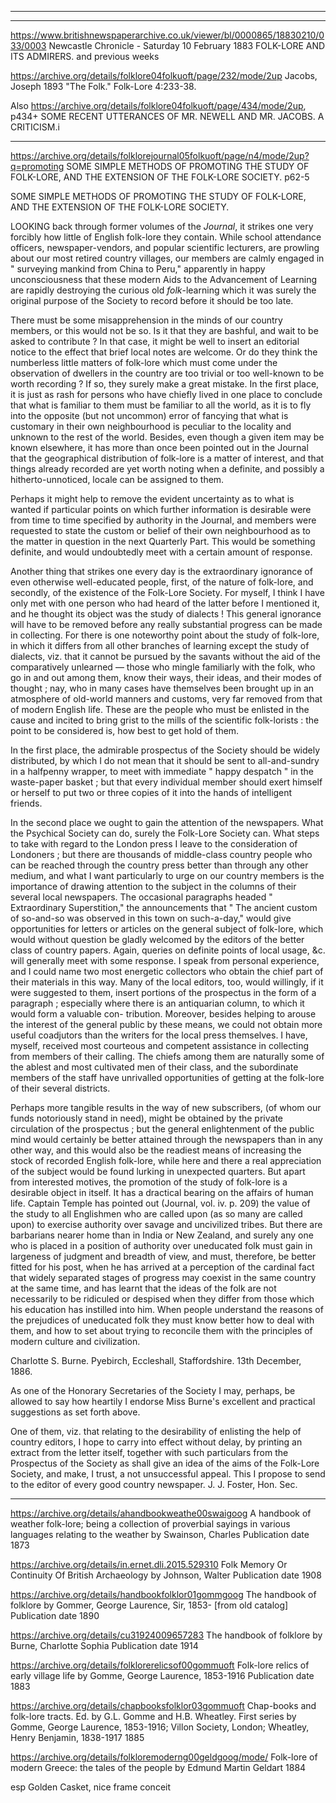 


---

---

https://www.britishnewspaperarchive.co.uk/viewer/bl/0000865/18830210/033/0003
Newcastle Chronicle - Saturday 10 February 1883
FOLK-LORE AND ITS ADMIRERS. 
and previous weeks 



https://archive.org/details/folklore04folkuoft/page/232/mode/2up
Jacobs, Joseph
1893 "The Folk." Folk-Lore 4:233-38.

Also
https://archive.org/details/folklore04folkuoft/page/434/mode/2up, p434+ SOME    RECENT     UTTERANCES     OF MR.  NEWELL  AND  MR.  JACOBS.
A  CRITICISM.i


---



https://archive.org/details/folklorejournal05folkuoft/page/n4/mode/2up?q=promoting SOME SIMPLE METHODS OF PROMOTING THE STUDY OF FOLK-LORE, AND THE EXTENSION OF THE FOLK-LORE SOCIETY. p62-5

SOME SIMPLE METHODS OF PROMOTING THE STUDY OF FOLK-LORE, AND THE EXTENSION OF THE FOLK-LORE SOCIETY.

LOOKING back through former volumes of the *Journal*, it strikes one very forcibly how little of English folk-lore they contain. While school attendance officers, newspaper-vendors, and popular scientific lecturers, are prowling about our most retired country villages, our members are calmly engaged in " surveying mankind from China to Peru," apparently in happy unconsciousness that these modern Aids to the Advancement of Learning are rapidly destroying the curious old *folk*-learning which it was surely the original purpose of the Society to record before it should be too late.

There must be some misapprehension in the minds of our country members, or this would not be so. Is it that they are bashful, and wait to be asked to contribute ? In that case, it might be well to insert an editorial notice to the effect that brief local notes are welcome. Or do they think the numberless little matters of folk-lore which must come under the observation of dwellers in the country are too trivial or too well-known to be worth recording ? If so, they surely make a great mistake. In the first place, it is just as rash for persons who have chiefly lived in one place to conclude that what is familiar to them must be familiar to all the world, as it is to fly into the opposite (but not uncommon) error of fancying that what is customary in their own neighbourhood is peculiar to the locality and unknown to the rest of the world. Besides, even though a given item may be known elsewhere, it has more than once been pointed out in the Journal that the geographical distribution of folk-lore is a matter of interest, and that things already recorded are yet worth noting when a definite, and possibly a hitherto-unnoticed, locale can be assigned to them.

Perhaps it might help to remove the evident uncertainty as to what is wanted if particular points on which further information is desirable were from time to time specified by authority in the Journal, and members were requested to state the custom or belief of their own neighbourhood as to the matter in question in the next Quarterly Part. This would be something definite, and would undoubtedly meet with a certain amount of response.

Another thing that strikes one every day is the extraordinary ignorance of even otherwise well-educated people, first, of the nature of folk-lore, and secondly, of the existence of the Folk-Lore Society. For myself, I think I have only met with one person who had heard of the latter before I mentioned it, and he thought its object was the study of dialects ! This general ignorance will have to be removed before any really substantial progress can be made in collecting. For there is one noteworthy point about the study of folk-lore, in which it differs from all other branches of learning except the study of dialects, viz. that it cannot be pursued by the savants without the aid of the comparatively unlearned — those who mingle familiarly with the folk, who go in and out among them, know their ways, their ideas, and their modes of thought ; nay, who in many cases have themselves been brought up in an atmosphere of old-world manners and customs, very far removed from that of modern English life. These are the people who must be enlisted in the cause and incited to bring grist to the mills of the scientific folk-lorists : the point to be considered is, how best to get hold of them.

In the first place, the admirable prospectus of the Society should be widely distributed, by which I do not mean that it should be sent to all-and-sundry in a halfpenny wrapper, to meet with immediate " happy despatch " in the waste-paper basket ; but that every individual member should exert himself or herself to put two or three copies of it into the hands of intelligent friends.

In the second place we ought to gain the attention of the newspapers. What the Psychical Society can do, surely the Folk-Lore Society can. What steps to take with regard to the London press I leave to the consideration of Londoners ; but there are thousands of middle-class country people who can be reached through the country press better than through any other medium, and what I want particularly to urge on our country members is the importance of drawing attention to the subject in the columns of their several local newspapers. The occasional paragraphs headed " Extraordinary Superstition," the announcements that " The ancient custom of so-and-so was observed in this town on such-a-day," would give opportunities for letters or articles on the general subject of folk-lore, which would without question be gladly welcomed by the editors of the better class of country papers. Again, queries on definite points of local usage, &c. will generally meet with some response. I speak from personal experience, and I could name two most energetic collectors who obtain the chief part of their materials in this way. Many of the local editors, too, would willingly, if it were suggested to them, insert portions of the prospectus in the form of a paragraph ; especially where there is an antiquarian column, to which it would form a valuable con- tribution. Moreover, besides helping to arouse the interest of the general public by these means, we could not obtain more useful coadjutors than the writers for the local press themselves. I have, myself, received most courteous and competent assistance in collecting from members of their calling. The chiefs among them are naturally some of the ablest and most cultivated men of their class, and the subordinate members of the staff have unrivalled opportunities of getting at the folk-lore of their several districts.

Perhaps more tangible results in the way of new subscribers, (of whom our funds notoriously stand in need), might be obtained by the private circulation of the prospectus ; but the general enlightenment of the public mind would certainly be better attained through the newspapers than in any other way, and this would also be the readiest means of increasing the stock of recorded English folk-lore, while here and there a real appreciation of the subject would be found lurking in unexpected quarters. But apart from interested motives, the promotion of the study of folk-lore is a desirable object in itself. It has a dractical bearing on the affairs of human life. Captain Temple has pointed out (Journal, vol. iv. p. 209) the value of the study to all Englishmen who are called upon (as so many are called upon) to exercise authority over savage and uncivilized tribes. But there are barbarians nearer home than in India or New Zealand, and surely any one who is placed in a position of authority over uneducated folk must gain in largeness of judgment and breadth of view, and must, therefore, be better fitted for his post, when he has arrived at a perception of the cardinal fact that widely separated stages of progress may coexist in the same country at the same time, and has learnt that the ideas of the folk are not necessarily to be ridiculed or despised when they differ from those which his education has instilled into him. When people understand the reasons of the prejudices of uneducated folk they must know better how to deal with them, and how to set about trying to reconcile them with the principles of modern culture and civilization.

Charlotte S. Burne.
Pyebirch, Eccleshall, Staffordshire. 13th December, 1886.

As one of the Honorary Secretaries of the Society I may, perhaps, be allowed to say how heartily I endorse Miss Burne's excellent and practical suggestions as set forth above.

One of them, viz. that relating to the desirability of enlisting the help of country editors, I hope to carry into effect without delay, by printing an extract from the letter itself, together with such particulars from the Prospectus of the Society as shall give an idea of the aims of the Folk-Lore Society, and make, I trust, a not unsuccessful appeal. This I propose to send to the editor of every good country newspaper.
J. J. Foster,
Hon. Sec.



---

https://archive.org/details/ahandbookweathe00swaigoog
A handbook of weather folk-lore; being a collection of proverbial sayings in various languages relating to the weather
by Swainson, Charles
Publication date 1873

https://archive.org/details/in.ernet.dli.2015.529310
Folk Memory Or Continuity Of British Archaeology
by Johnson, Walter
Publication date 1908


https://archive.org/details/handbookfolklor01gommgoog
The handbook of folklore
by Gommer, George Laurence, Sir, 1853- [from old catalog]
Publication date 1890

https://archive.org/details/cu31924009657283
The handbook of folklore
by Burne, Charlotte Sophia
Publication date 1914

https://archive.org/details/folklorerelicsof00gommuoft
Folk-lore relics of early village life
by Gomme, George Laurence, 1853-1916
Publication date 1883

https://archive.org/details/chapbooksfolklor03gommuoft
Chap-books and folk-lore tracts. Ed. by G.L. Gomme and H.B. Wheatley. First series
by Gomme, George Laurence, 1853-1916; Villon Society, London; Wheatley, Henry Benjamin, 1838-1917
1885


https://archive.org/details/folkloremoderng00geldgoog/mode/
Folk-lore of modern Greece: the tales of the people
by Edmund Martin Geldart
1884

esp Golden Casket, nice frame conceit